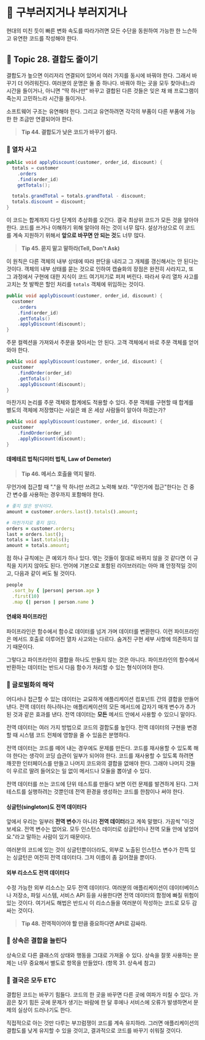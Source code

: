 # 🤔 구부러지거나 부러지거나

현대의 미친 듯이 빠른 변화 속도를 따라가려면 모든 수단을 동원하여 가능한 한 느슨하고 유연한 코드를 작성해야 한다.

## 🍭 Topic 28. 결합도 줄이기
결합도가 높으면 이리저리 연결되어 있어서 여러 가지를 동시에 바꿔야 한다. 그래서 바꾸기 더 어려워진다. 여러분의 운명은 둘 중 하나다. 바꿔야 하는 곳을 모두 찾아내느라 시간을 들이거나, 아니면 "딱 하나만" 바꾸고 결합된 다른 것들은 잊은 채 왜 프로그램이 죽는지 고민하느라 시간을 들이거나.   

소프트웨어 구조는 유연해야 한다. 그리고 유연하려면 각각의 부품이 다른 부품에 가능한 한 조금만 연결되어야 한다.

> **Tip 44. 결합도가 낮은 코드가 바꾸기 쉽다.**

### 🥕 열차 사고

```java
public void applyDiscount(customer, order_id, discount) {
  totals = customer
    .orders
    .find(order_id)
    getTotals();

  totals.grandTotal = totals.grandTotal - discount;
  totals.discount = discount;
}
```

이 코드는 합계까지 다섯 단계의 추상화를 오간다. 결국 최상위 코드가 모든 것을 알아야 한다. 코드를 쓰거나 이해하기 위해 알아야 하는 것이 너무 많다. 설상가상으로 이 코드를 계속 지원하기 위해서 **앞으로 바꾸면 안 되는 것**도 너무 많다.

> **Tip 45. 묻지 말고 말하라(Tell, Don't Ask)**

이 원칙은 다른 객체의 내부 상태에 따라 판단을 내리고 그 개체를 갱신해서는 안 된다는 것이다. 객체의 내부 상태를 묻는 것으로 인하여 캡슐화의 장점은 완전히 사라지고, 또 그 과정에서 구현에 대한 지식이 코드 여기저기로 퍼져 버린다. 따라서 우리 열차 사고를 고치는 첫 발짝은 할인 처리를 `totals` 객체에 위임하는 것이다.

```java
public void applyDiscount(customer, order_id, discount) {
  customer
    .orders
    .find(order_id)
    .getTotals()
    .applyDiscount(discount);
}
```

주문 컬렉션을 가져와서 주문을 찾아서는 안 된다. 고객 객체에서 바로 주문 객체를 얻어 와야 한다.

```java
public void applyDiscount(customer, order_id, discount) {
  customer
    .findOrder(order_id)
    .getTotals()
    .applyDiscount(discount);
}
```

마찬가지 논리를 주문 객체와 합계에도 적용할 수 있다. 주문 객체를 구현할 때 합계를 별도의 객체에 저장했다는 사실은 왜 온 세상 사람들이 알아야 하겠는가?

```java
public void applyDiscount(customer, order_id, discount) {
  customer
    .findOrder(order_id)
    .applyDiscount(discount);
}
```

#### 데메테르 법칙(디미터 법칙, Law of Demeter)

> **Tip 46. 메서스 호출을 역지 말라.**

무언가에 접근할 때 "."을 딱 하나만 쓰려고 노력해 보라. "무언가에 접근"한다는 건 중간 변수를 사용하는 경우까지 포함해야 한다.

```ruby
# 좋지 않은 방식이다.
amount = customer.orders.last().totals().amount;

# 마찬가지로 좋지 않다.
orders = customer.orders;
last = orders.last();
totals = last.totals();
amount = totals.amount;
```

점 하나 규칙에는 큰 예외가 하나 있다. 엮는 것들이 절대로 바뀌지 않을 것 같다면 이 규칙을 지키지 않아도 된다. 언어에 기본으로 포함된 라이브러리는 아마 꽤 안정적일 것이고, 다음과 같이 써도 될 것이다.

```ruby
people
  .sort_by { |person| person.age }
  .first(10)
  .map {| person | person.name }
```

#### 연쇄와 파이프라인
파이프라인은 함수에서 함수로 데이터를 넘겨 가며 데이터를 변환한다. 이런 파이프라인은 메서드 호출로 이루어진 열차 사고와는 다르다. 숨겨진 구현 세부 사항에 의존하지 않기 때문이다.   

그렇다고 파이프라인이 결합을 하나도 만들지 않는 것은 아니다. 파이프라인의 함수에서 반환하는 데이터는 반드시 다음 함수가 처리할 수 있는 형식이어야 한다.   

### 🥕 글로벌화의 해악
어디서나 접근할 수 있는 데이터는 교묘하게 애플리케이션 컴포넌트 간의 결합을 만들어 낸다. 전역 데이터 하나하나는 애플리케이션의 모든 메서드에 갑자기 매개 변수가 추가된 것과 같은 효과를 낸다. 전역 데이터는 **모든** 메서드 안에서 사용할 수 있으니 말이다.   

전역 데이터는 여러 가지 방법으로 코드의 결합도를 높인다. 전역 데이터의 구현을 변경할 때 시스템 코드 전체에 영향을 줄 수 있음은 분명하다.   

전역 데이터는 코드를 떼어 내는 경우에도 문제를 만든다. 코드를 재사용할 수 있도록 해야 한다는 생각이 코딩 습관이 일부가 되어야 한다. 코드를 재사용할 수 있도록 하려면 깨끗한 인터페이스를 만들고 나머지 코드와의 결합을 없애야 한다. 그래야 나머지 것들이 우르르 딸려 들어오는 일 없이 메서드나 모듈을 뽑아낼 수 있다.   

전역 데이터를 쓰는 코드에 단위 테스트를 만들다 보면 이런 문제를 발견하게 된다. 그저 테스트를 실행하려는 것뿐인데 전역 환경을 생성하는 코드를 한참이나 써야 한다.

#### 싱글턴(singleton)도 전역 데이터다
앞에서 우리는 일부러 **전역 변수**가 아니라 **전역 데이터**라고 계쏙 말했다. 가끔씩 "이것 보세요. 전역 변수는 없어요. 모두 인스턴스 데이터로 싱글턴이나 전역 모듈 안에 넣었어요."라고 말하는 사람이 있기 때문이다.   

여러분의 코드에 있는 것이 싱글턴뿐이더라도, 외부로 노출된 인스턴스 변수가 잔뜩 있는 싱글턴은 여전히 전역 데이터다. 그저 이름이 좀 길어졌을 뿐이다.   

#### 외부 리소스도 전역 데이터다
수정 가능한 외부 리소스는 모두 전역 데이터다. 여러분의 애플리케이션이 데이터베이스나 저장소, 파일 시스템, 서비스 API 등을 사용한다면 전역 데이터의 함정에 빠질 위험이 있는 것이다. 여기서도 해법은 반드시 이 리소스들을 여러분이 작성하는 코드로 모두 감싸는 것이다.

> **Tip 48. 전역적이어야 할 만큼 중요하다면 API로 감싸라.**

### 🥕 상속은 결합을 늘린다
상속으로 다른 클래스의 상태와 행동을 그대로 가져올 수 있다. 상속을 잘못 사용하는 문제는 너무 중요해서 별도로 항목을 만들었다. (항목 31. 상속세 참고)

### 🥕 결국은 모두 ETC
결합된 코드는 바꾸기 힘들다. 코드의 한 곳을 바꾸면 다른 곳에 여파가 미칠 수 있다. 가끔은 찾기 힘든 곳에 문제가 생기는 바람에 한 달 후에나 서비스에 오류가 발생하면서 문제의 실상이 드러나기도 한다.   

직접적으로 아는 것만 다루는 부끄럼쟁이 코드를 계속 유지하라. 그러면 애플리케이션의 결합도를 낮게 유지할 수 있을 것이고, 결과적으로 코드를 바꾸기 쉬워질 것이다.
